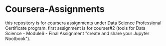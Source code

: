 # Coursera-Assignments
this repository is for coursera assignments under Data Science Professional Certificate program.
first assignment is for courser#2 (tools for Data Science - Module6 - Final Assignment "create and share your Jupyter Nootbook").
